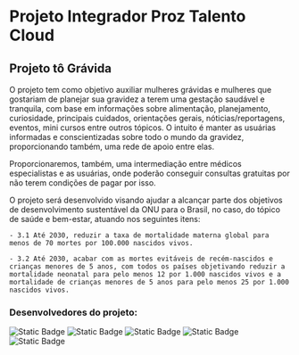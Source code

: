 # Projeto Integrador Proz Talento Cloud

## Projeto tô Grávida

O projeto tem como objetivo auxiliar mulheres grávidas e mulheres que gostariam de planejar sua gravidez a terem uma gestação saudável e tranquila, com base em informações sobre alimentação, planejamento, curiosidade, principais cuidados, orientações gerais, nóticias/reportagens, eventos, mini cursos entre outros tópicos. O intuito é manter as usuárias informadas e conscientizadas sobre todo o mundo da gravidez, proporcionando também, uma rede de apoio entre elas.

Proporcionaremos, também, uma intermediação entre médicos especialistas e as usuárias, onde poderão conseguir consultas gratuitas por não terem condições de pagar por isso.

O projeto será desenvolvido visando ajudar a alcançar parte dos objetivos de desenvolvimento sustentável da ONU para o Brasil, no caso, do tópico de saúde e bem-estar, atuando nos seguintes itens:

`- 3.1 Até 2030, reduzir a taxa de mortalidade materna global para menos de 70 mortes por 100.000 nascidos vivos.`

`- 3.2 Até 2030, acabar com as mortes evitáveis de recém-nascidos e crianças menores de 5 anos, com todos os países objetivando reduzir a mortalidade neonatal para pelo menos 12 por 1.000 nascidos vivos e a mortalidade de crianças menores de 5 anos para pelo menos 25 por 1.000 nascidos vivos.`


### Desenvolvedores do projeto:
![Static Badge](https://img.shields.io/badge/Alexandre%20Ferreira-AC0606)
![Static Badge](https://img.shields.io/badge/Anderson%20Machado%20Moraes%20-%20verde)
![Static Badge](https://img.shields.io/badge/Andr%C3%A9%20Felipe%20Viana%20dos%20Santos-00B981)
![Static Badge](https://img.shields.io/badge/Carlos%20Eduardo%20Fernandes%20-%20blue)
![Static Badge](https://img.shields.io/badge/Edinara%20Lima%20de%20Alencar-7E0093)